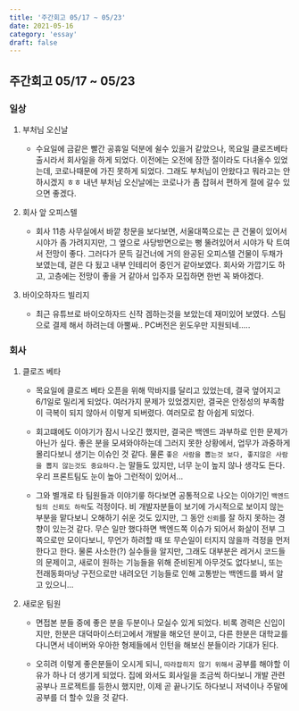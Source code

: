 ```yaml
---
title: '주간회고 05/17 ~ 05/23'
date: 2021-05-16
category: 'essay'
draft: false
---
```


## 주간회고 05/17 ~ 05/23

### 일상

1. 부처님 오신날

   - 수요일에 금같은 빨간 공휴일 덕분에 쉴수 있을거 같았으나, 목요일 클로즈베타 출시라서 회사일을 하게 되었다. 이전에는 오전에 잠깐 절이라도 다녀올수 있었는데, 코로나때문에 가진 못하게 되었다. 그래도 부처님이 안왔다고 뭐라고는 안하시겠지 ㅎㅎ 내년 부처님 오신날에는 코로나가 좀 잡혀서 편하게 절에 갈수 있으면 좋겠다.

2. 회사 앞 오피스텔

   - 회사 11층 사무실에서 바깥 창문을 보다보면, 서울대쪽으로는 큰 건물이 있어서 시야가 좀 가려지지만, 그 옆으로 사당방면으로는 뻥 뚤려있어서 시야가 탁 트여서 전망이 좋다. 그러다가 문득 길건너에 거의 완공된 오피스텔 건물이 두채가 보였는데, 겉은 다 됬고 내부 인테리어 중인거 같아보였다. 회사와 가깝기도 하고, 고층에는 전망이 좋을 거 같아서 입주자 모집하면 한번 꼭 봐야겠다.

3. 바이오하자드 빌리지

   - 최근 유튜브로 바이오하자드 신작 겜하는것을 보았는데 재미있어 보였다. 스팀으로 결제 해서 하려는데 아뿔싸.. PC버전은 윈도우만 지원되네.....

### 회사

1. 클로즈 베타

   - 목요일에 클로즈 베타 오픈을 위해 막바지를 달리고 있었는데, 결국 엎어지고 6/1일로 밀리게 되었다. 여러가지 문제가 있었겠지만, 결국은 안정성의 부족함이 극복이 되지 않아서 이렇게 되버렸다. 여러모로 참 아쉽게 되었다.

   - 회고떄에도 이야기가 잠시 나오긴 했지만, 결국은 백엔드 과부하로 인한 문제가 아닌가 싶다. 좋은 분을 모셔와야하는데 그러지 못한 상황에서, 업무가 과중하게 몰리다보니 생기는 이슈인 것 같다. 물론 `좋은 사람을 뽑는것 보다, 좋지않은 사람을 뽑지 않는것도 중요하다.`는 말들도 있지만, 너무 눈이 높지 않나 생각도 든다. 우리 프론트팀도 눈이 높아 그런적이 있어서...

   - 그와 별개로 타 팀원들과 이야기릏 하다보면 공통적으로 나오는 이야기인 `백엔드팀의 신뢰도 하락`도 걱정이다. 비 개발자분들이 보기에 가시적으로 보이지 않는 부분을 맡다보니 오해하기 쉬운 것도 있지만, 그 동안 `신뢰`를 잘 하지 못하는 경향이 있는것 같다. 무슨 일만 했다하면 백엔드쪽 이슈가 되어서 화살이 전부 그쪽으로만 모이다보니, 무언가 하려할 때 또 무슨일이 터지지 않을까 걱정을 먼저 한다고 한다. 물론 사소한(?) 실수들을 알지만, 그래도 대부분은 레거시 코드들의 문제이고, 새로이 원하는 기능들을 위해 준비된게 아무것도 없다보니, 또는 전래동화마냥 구전으로만 내려오던 기능들로 인해 고통받는 백엔드를 봐서 알고 있으니...

2. 새로운 팀원

   - 면접본 분들 중에 좋은 분을 두분이나 모실수 있게 되었다. 비록 경력은 신입이지만, 한분은 대덕마이스터고에서 개발을 해오던 분이고, 다른 한분은 대학교를 다니면서 네이버와 우아한 형제들에서 인턴을 해보신 분들이라 기대가 된다.

   - 오히려 이렇게 좋은분들이 오시게 되니, `따라잡히지 않기 위해서` 공부를 해야할 이유가 하나 더 생기게 되었다. 집에 와서도 회사일을 조금씩 하다보니 개발 관련 공부나 프로젝트를 등한시 했지만, 이제 곧 끝나기도 하다보니 저녁이나 주말에 공부를 더 할수 있을 것 같다.
